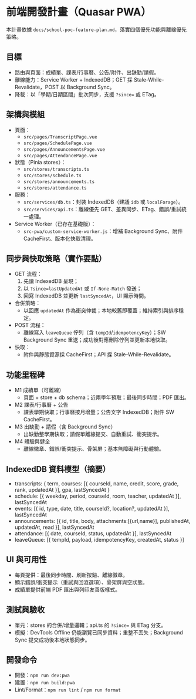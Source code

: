 # 前端開發計畫（Quasar PWA）

本計畫依據 `docs/school-poc-feature-plan.md`，落實四個優先功能與離線優先策略。

## 目標
- 路由與頁面：成績單、課表/行事曆、公告/附件、出缺勤/請假。
- 離線能力：Service Worker + IndexedDB；GET 採 Stale-While-Revalidate，POST 以 Background Sync。
- 降載：以「學期/日期區間」批次同步，支援 `?since=` 或 ETag。

## 架構與模組
- 頁面：
  - `src/pages/TranscriptPage.vue`
  - `src/pages/SchedulePage.vue`
  - `src/pages/AnnouncementsPage.vue`
  - `src/pages/AttendancePage.vue`
- 狀態（Pinia stores）：
  - `src/stores/transcripts.ts`
  - `src/stores/schedule.ts`
  - `src/stores/announcements.ts`
  - `src/stores/attendance.ts`
- 服務：
  - `src/services/db.ts`：封裝 IndexedDB（建議 `idb` 或 `localForage`）。
  - `src/services/api.ts`：離線優先 GET、差異同步、ETag、錯誤/重試統一處理。
- Service Worker（已存在基礎版）：
  - `src-pwa/custom-service-worker.js`：增補 Background Sync、附件 CacheFirst、版本化快取清理。

## 同步與快取策略（實作要點）
- GET 流程：
  1) 先讀 IndexedDB 呈現；
  2) 以 `?since=lastUpdatedAt` 或 `If-None-Match` 發送；
  3) 回寫 IndexedDB 並更新 `lastSyncedAt`，UI 顯示時間。
- 合併策略：
  - 以回應 `updatedAt` 作為衝突仲裁；本地較舊即覆蓋；維持索引與排序穩定。
- POST 流程：
  - 離線寫入 `leaveQueue` 佇列（含 `tempId`/`idempotencyKey`）；SW Background Sync 重送；成功後對應刪除佇列並更新本地快取。
- 快取：
  - 附件與靜態資源採 CacheFirst；API 採 Stale-While-Revalidate。

## 功能里程碑
- M1 成績單（可離線）
  - 頁面 + store + db schema；近兩學年預取；最後同步時間；PDF 匯出。
- M2 課表/行事曆 + 公告
  - 課表學期快取；行事曆按月增量；公告文字 IndexedDB；附件 SW CacheFirst。
- M3 出缺勤 + 請假（含 Background Sync）
  - 出缺勤整學期快取；請假單離線提交、自動重試、衝突提示。
- M4 體驗與健全
  - 離線徽章、錯誤/衝突提示、骨架屏；基本無障礙與行動體驗。

## IndexedDB 資料模型（摘要）
- transcripts: { term, courses: [{ courseId, name, credit, score, grade, rank, updatedAt }], gpa, lastSyncedAt }
- schedule: [{ weekday, period, courseId, room, teacher, updatedAt }], lastSyncedAt
- events: [{ id, type, date, title, courseId?, location?, updatedAt }], lastSyncedAt
- announcements: [{ id, title, body, attachments:[{url,name}], publishedAt, updatedAt, read }], lastSyncedAt
- attendance: [{ date, courseId, status, updatedAt }], lastSyncedAt
- leaveQueue: [{ tempId, payload, idempotencyKey, createdAt, status }]

## UI 與可用性
- 每頁提供：最後同步時間、刷新按鈕、離線徽章。
- 顯示錯誤/衝突提示（重試與回滾選項）、骨架屏與空狀態。
- 成績單提供前端 PDF 匯出與列印友善版樣式。

## 測試與驗收
- 單元：stores 的合併/增量邏輯；api.ts 的 `?since=` 與 ETag 分支。
- 模擬：DevTools Offline 仍能瀏覽已同步資料；重整不丟失；Background Sync 提交成功後本地狀態同步。

## 開發命令
- 開發：`npm run dev:pwa`
- 建置：`npm run build:pwa`
- Lint/Format：`npm run lint` / `npm run format`

